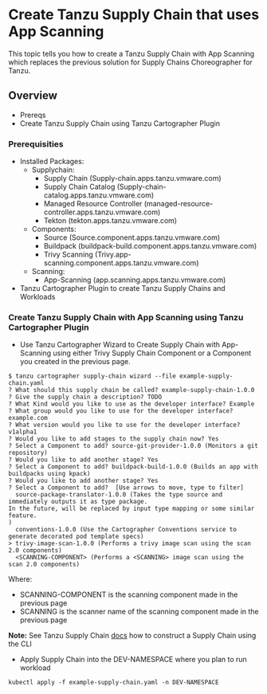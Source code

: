 # Create Tanzu Supply Chain that uses App Scanning

This topic tells you how to create a Tanzu Supply Chain with App Scanning which replaces the previous solution for Supply Chains Choreographer for Tanzu.

## Overview

* Prereqs
* Create Tanzu Supply Chain using Tanzu Cartographer Plugin

### Prerequisities

* Installed Packages:
  * Supplychain:
    * Supply Chain (Supply-chain.apps.tanzu.vmware.com)
    * Supply Chain Catalog (Supply-chain-catalog.apps.tanzu.vmware.com)
    * Managed Resource Controller (managed-resource-controller.apps.tanzu.vmware.com)
    * Tekton (tekton.apps.tanzu.vmware.com)
  * Components:
    * Source (Source.component.apps.tanzu.vmware.com)
    * Buildpack (buildpack-build.component.apps.tanzu.vmware.com)
    * Trivy Scanning (Trivy.app-scanning.component.apps.tanzu.vmware.com)
  * Scanning:
    * App-Scanning (app.scanning.apps.tanzu.vmware.com)
* Tanzu Cartographer Plugin to create Tanzu Supply Chains and Workloads

### Create Tanzu Supply Chain with App Scanning using Tanzu Cartographer Plugin

* Use Tanzu Cartographer Wizard to Create Supply Chain with App-Scanning using either Trivy Supply Chain Component or a Component you created in the previous page.
```
$ tanzu cartographer supply-chain wizard --file example-supply-chain.yaml
? What should this supply chain be called? example-supply-chain-1.0.0
? Give the supply chain a description? TODO
? What Kind would you like to use as the developer interface? Example
? What group would you like to use for the developer interface? example.com
? What version would you like to use for the developer interface? v1alpha1
? Would you like to add stages to the supply chain now? Yes
? Select a Component to add? source-git-provider-1.0.0 (Monitors a git repository)
? Would you like to add another stage? Yes
? Select a Component to add? buildpack-build-1.0.0 (Builds an app with buildpacks using kpack)
? Would you like to add another stage? Yes
? Select a Component to add?  [Use arrows to move, type to filter]
  source-package-translator-1.0.0 (Takes the type source and immediately outputs it as type package.
In the future, will be replaced by input type mapping or some similar feature.
)
  conventions-1.0.0 (Use the Cartographer Conventions service to generate decorated pod template specs)
> trivy-image-scan-1.0.0 (Performs a trivy image scan using the scan 2.0 components)
  <SCANNING-COMPONENT> (Performs a <SCANNING> image scan using the scan 2.0 components)
```

Where:
* SCANNING-COMPONENT is the scanning component made in the previous page
* SCANNING is the scanner name of the scanning component made in the previous page

**Note:** See Tanzu Supply Chain [docs](../supply-chain/platform-engineering/how-to/supply-chain-authoring/construct-with-cli.hbs.md) how to construct a Supply Chain using the CLI

* Apply Supply Chain into the DEV-NAMESPACE where you plan to run workload
```
kubectl apply -f example-supply-chain.yaml -n DEV-NAMESPACE
```

